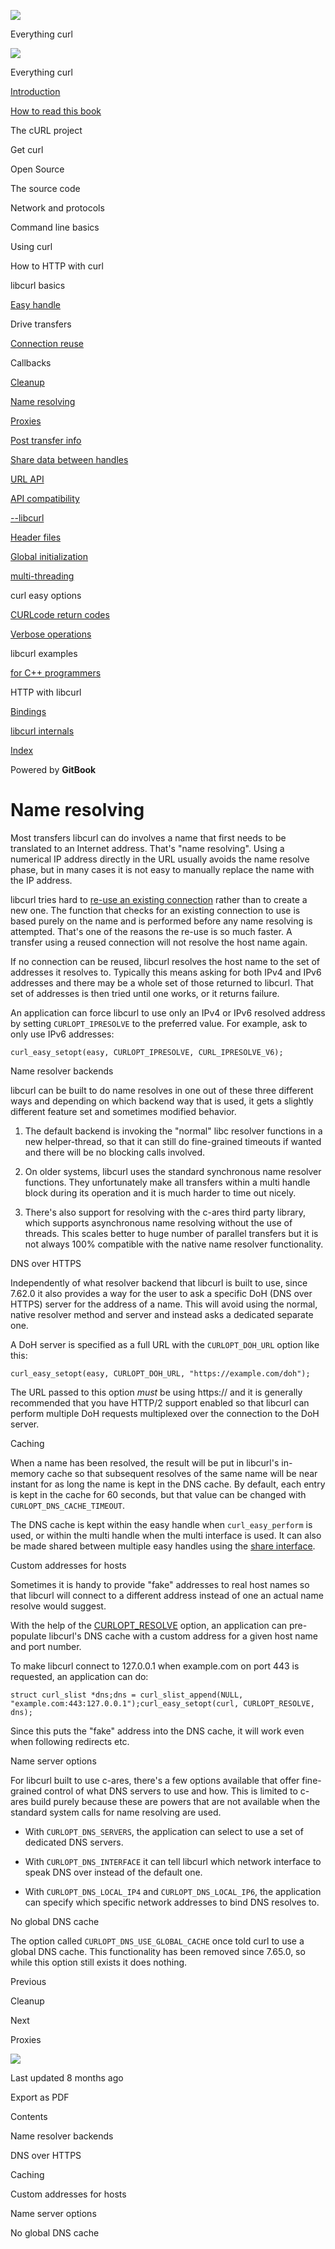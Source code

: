 <a href="../index.html" class="link-a079aa82--primary-53a25e66--logoLink-10d08504"></a>

<img src="https://gblobscdn.gitbook.com/orgs%2F-LxuH0qSm4xO9nWfEBlB%2Favatar.png?alt=media" class="image-67b14f24--avatar-1c1d03ec" />

<span class="text-4505230f--UIH400-4e41e82a--textContentFamily-49a318e1--spaceNameText-677c2969">Everything curl</span>

<a href="../index.html" class="link-a079aa82--primary-53a25e66--logoLink-10d08504"></a>

<img src="https://gblobscdn.gitbook.com/orgs%2F-LxuH0qSm4xO9nWfEBlB%2Favatar.png?alt=media" class="image-67b14f24--avatar-1c1d03ec" />

<span class="text-4505230f--UIH400-4e41e82a--textContentFamily-49a318e1--spaceNameText-677c2969">Everything curl</span>

<a href="../index.html" class="navButton-94f2579c--navButtonClickable-161b88ca"><span class="text-4505230f--UIH300-2063425d--textContentFamily-49a318e1--navButtonLabel-14a4968f">Introduction</span></a>

<a href="../how-to-read.html" class="navButton-94f2579c--navButtonClickable-161b88ca"><span class="text-4505230f--UIH300-2063425d--textContentFamily-49a318e1--navButtonLabel-14a4968f">How to read this book</span></a>

<span class="text-4505230f--UIH300-2063425d--textContentFamily-49a318e1--navButtonLabel-14a4968f">The cURL project</span>

<span class="text-4505230f--UIH300-2063425d--textContentFamily-49a318e1--navButtonLabel-14a4968f">Get curl</span>

<span class="text-4505230f--UIH300-2063425d--textContentFamily-49a318e1--navButtonLabel-14a4968f">Open Source</span>

<span class="text-4505230f--UIH300-2063425d--textContentFamily-49a318e1--navButtonLabel-14a4968f">The source code</span>

<span class="text-4505230f--UIH300-2063425d--textContentFamily-49a318e1--navButtonLabel-14a4968f">Network and protocols</span>

<span class="text-4505230f--UIH300-2063425d--textContentFamily-49a318e1--navButtonLabel-14a4968f">Command line basics</span>

<span class="text-4505230f--UIH300-2063425d--textContentFamily-49a318e1--navButtonLabel-14a4968f">Using curl</span>

<span class="text-4505230f--UIH300-2063425d--textContentFamily-49a318e1--navButtonLabel-14a4968f">How to HTTP with curl</span>

<span class="text-4505230f--UIH300-2063425d--textContentFamily-49a318e1--navButtonLabel-14a4968f">libcurl basics</span>

<a href="easyhandle.html" class="navButton-94f2579c--pageItemWithChildrenNested-2c5d8183--navButtonClickable-161b88ca"><span class="text-4505230f--UIH300-2063425d--textContentFamily-49a318e1--navButtonLabel-14a4968f">Easy handle</span></a>

<span class="text-4505230f--UIH300-2063425d--textContentFamily-49a318e1--navButtonLabel-14a4968f">Drive transfers</span>

<a href="connectionreuse.html" class="navButton-94f2579c--pageItemWithChildrenNested-2c5d8183--navButtonClickable-161b88ca"><span class="text-4505230f--UIH300-2063425d--textContentFamily-49a318e1--navButtonLabel-14a4968f">Connection reuse</span></a>

<span class="text-4505230f--UIH300-2063425d--textContentFamily-49a318e1--navButtonLabel-14a4968f">Callbacks</span>

<a href="cleanup.html" class="navButton-94f2579c--pageItemWithChildrenNested-2c5d8183--navButtonClickable-161b88ca"><span class="text-4505230f--UIH300-2063425d--textContentFamily-49a318e1--navButtonLabel-14a4968f">Cleanup</span></a>

<a href="names.html" class="navButton-94f2579c--pageItemWithChildrenNested-2c5d8183--navButtonClickable-161b88ca--navButtonOpened-6a88552e"><span class="text-4505230f--UIH300-2063425d--textContentFamily-49a318e1--navButtonLabel-14a4968f">Name resolving</span></a>

<a href="proxies.html" class="navButton-94f2579c--pageItemWithChildrenNested-2c5d8183--navButtonClickable-161b88ca"><span class="text-4505230f--UIH300-2063425d--textContentFamily-49a318e1--navButtonLabel-14a4968f">Proxies</span></a>

<a href="getinfo.html" class="navButton-94f2579c--pageItemWithChildrenNested-2c5d8183--navButtonClickable-161b88ca"><span class="text-4505230f--UIH300-2063425d--textContentFamily-49a318e1--navButtonLabel-14a4968f">Post transfer info</span></a>

<a href="sharing.html" class="navButton-94f2579c--pageItemWithChildrenNested-2c5d8183--navButtonClickable-161b88ca"><span class="text-4505230f--UIH300-2063425d--textContentFamily-49a318e1--navButtonLabel-14a4968f">Share data between handles</span></a>

<a href="url.html" class="navButton-94f2579c--pageItemWithChildrenNested-2c5d8183--navButtonClickable-161b88ca"><span class="text-4505230f--UIH300-2063425d--textContentFamily-49a318e1--navButtonLabel-14a4968f">URL API</span></a>

<a href="api.html" class="navButton-94f2579c--pageItemWithChildrenNested-2c5d8183--navButtonClickable-161b88ca"><span class="text-4505230f--UIH300-2063425d--textContentFamily-49a318e1--navButtonLabel-14a4968f">API compatibility</span></a>

<a href="libcurl.html" class="navButton-94f2579c--pageItemWithChildrenNested-2c5d8183--navButtonClickable-161b88ca"><span class="text-4505230f--UIH300-2063425d--textContentFamily-49a318e1--navButtonLabel-14a4968f">--libcurl</span></a>

<a href="headers.html" class="navButton-94f2579c--pageItemWithChildrenNested-2c5d8183--navButtonClickable-161b88ca"><span class="text-4505230f--UIH300-2063425d--textContentFamily-49a318e1--navButtonLabel-14a4968f">Header files</span></a>

<a href="globalinit.html" class="navButton-94f2579c--pageItemWithChildrenNested-2c5d8183--navButtonClickable-161b88ca"><span class="text-4505230f--UIH300-2063425d--textContentFamily-49a318e1--navButtonLabel-14a4968f">Global initialization</span></a>

<a href="threading.html" class="navButton-94f2579c--pageItemWithChildrenNested-2c5d8183--navButtonClickable-161b88ca"><span class="text-4505230f--UIH300-2063425d--textContentFamily-49a318e1--navButtonLabel-14a4968f">multi-threading</span></a>

<span class="text-4505230f--UIH300-2063425d--textContentFamily-49a318e1--navButtonLabel-14a4968f">curl easy options</span>

<a href="curlcode.html" class="navButton-94f2579c--pageItemWithChildrenNested-2c5d8183--navButtonClickable-161b88ca"><span class="text-4505230f--UIH300-2063425d--textContentFamily-49a318e1--navButtonLabel-14a4968f">CURLcode return codes</span></a>

<a href="verbose.html" class="navButton-94f2579c--pageItemWithChildrenNested-2c5d8183--navButtonClickable-161b88ca"><span class="text-4505230f--UIH300-2063425d--textContentFamily-49a318e1--navButtonLabel-14a4968f">Verbose operations</span></a>

<span class="text-4505230f--UIH300-2063425d--textContentFamily-49a318e1--navButtonLabel-14a4968f">libcurl examples</span>

<a href="cplusplus.html" class="navButton-94f2579c--pageItemWithChildrenNested-2c5d8183--navButtonClickable-161b88ca"><span class="text-4505230f--UIH300-2063425d--textContentFamily-49a318e1--navButtonLabel-14a4968f">for C++ programmers</span></a>

<span class="text-4505230f--UIH300-2063425d--textContentFamily-49a318e1--navButtonLabel-14a4968f">HTTP with libcurl</span>

<a href="../bindings.html" class="navButton-94f2579c--navButtonClickable-161b88ca"><span class="text-4505230f--UIH300-2063425d--textContentFamily-49a318e1--navButtonLabel-14a4968f">Bindings</span></a>

<a href="../internals.html" class="navButton-94f2579c--navButtonClickable-161b88ca"><span class="text-4505230f--UIH300-2063425d--textContentFamily-49a318e1--navButtonLabel-14a4968f">libcurl internals</span></a>

<a href="../bookindex.html" class="navButton-94f2579c--navButtonClickable-161b88ca"><span class="text-4505230f--UIH300-2063425d--textContentFamily-49a318e1--navButtonLabel-14a4968f">Index</span></a>

<a href="https://www.gitbook.com/?utm_source=content&amp;utm_medium=trademark&amp;utm_campaign=curl-1" class="reset-3c756112--trademark-a8da4b94"></a>

<span class="text-4505230f--TextH200-a3425406--textUIFamily-5ebd8e40">Powered by **GitBook**</span>

# <span class="text-4505230f--DisplayH900-bfb998fa--textContentFamily-49a318e1">Name resolving</span>

<span class="text-4505230f--UIH300-2063425d--textUIFamily-5ebd8e40--text-8ee2c8b2"></span>

<span class="text-4505230f--UIH300-2063425d--textUIFamily-5ebd8e40--text-8ee2c8b2"></span>

<span class="text-4505230f--TextH400-3033861f--textContentFamily-49a318e1"><span data-key="61e1e7c653624ee7a3a0241dc3ee1fca"><span data-offset-key="61e1e7c653624ee7a3a0241dc3ee1fca:0">Most transfers libcurl can do involves a name that first needs to be translated to an Internet address. That's "name resolving". Using a numerical IP address directly in the URL usually avoids the name resolve phase, but in many cases it is not easy to manually replace the name with the IP address.</span></span></span>

<span class="text-4505230f--TextH400-3033861f--textContentFamily-49a318e1"><span data-key="ad947e90d7eb425b9bab94da3caca965"><span data-offset-key="ad947e90d7eb425b9bab94da3caca965:0">libcurl tries hard to </span></span><a href="connectionreuse.html" class="link-a079aa82--primary-53a25e66--link-faf6c434"><span data-key="a51b1906f12a4e6481df26d1266dddf2"><span data-offset-key="a51b1906f12a4e6481df26d1266dddf2:0">re-use an existing connection</span></span></a><span data-key="5226ae5e10d14d33aa71b1fad8540ba5"><span data-offset-key="5226ae5e10d14d33aa71b1fad8540ba5:0"> rather than to create a new one. The function that checks for an existing connection to use is based purely on the name and is performed before any name resolving is attempted. That's one of the reasons the re-use is so much faster. A transfer using a reused connection will not resolve the host name again.</span></span></span>

<span class="text-4505230f--TextH400-3033861f--textContentFamily-49a318e1"><span data-key="a0ed2ea143334fa4ae8497d88ed928eb"><span data-offset-key="a0ed2ea143334fa4ae8497d88ed928eb:0">If no connection can be reused, libcurl resolves the host name to the set of addresses it resolves to. Typically this means asking for both IPv4 and IPv6 addresses and there may be a whole set of those returned to libcurl. That set of addresses is then tried until one works, or it returns failure.</span></span></span>

<span class="text-4505230f--TextH400-3033861f--textContentFamily-49a318e1"><span data-key="1eae7737f02a4a4cba62ac089f4d311d"><span data-offset-key="1eae7737f02a4a4cba62ac089f4d311d:0">An application can force libcurl to use only an IPv4 or IPv6 resolved address by setting </span><span data-offset-key="1eae7737f02a4a4cba62ac089f4d311d:1">`CURLOPT_IPRESOLVE`</span><span data-offset-key="1eae7737f02a4a4cba62ac089f4d311d:2"> to the preferred value. For example, ask to only use IPv6 addresses:</span></span></span>

    curl_easy_setopt(easy, CURLOPT_IPRESOLVE, CURL_IPRESOLVE_V6);

<span class="text-4505230f--HeadingH700-04e1a2a3--textContentFamily-49a318e1"><span data-key="eac429a006b048238828642873a995dc"><span data-offset-key="eac429a006b048238828642873a995dc:0">Name resolver backends</span></span></span>

<span class="text-4505230f--TextH400-3033861f--textContentFamily-49a318e1"><span data-key="aeeac7d1c63145f7af05b50fadc5c952"><span data-offset-key="aeeac7d1c63145f7af05b50fadc5c952:0">libcurl can be built to do name resolves in one out of these three different ways and depending on which backend way that is used, it gets a slightly different feature set and sometimes modified behavior.</span></span></span>

1.  <span class="text-4505230f--TextH400-3033861f--textContentFamily-49a318e1"><span data-key="ce4d3befac254024a82267806f31abcb"><span data-offset-key="ce4d3befac254024a82267806f31abcb:0">The default backend is invoking the "normal" libc resolver functions in a new helper-thread, so that it can still do fine-grained timeouts if wanted and there will be no blocking calls involved.</span></span></span>

2.  <span class="text-4505230f--TextH400-3033861f--textContentFamily-49a318e1"><span data-key="c71dd5bb73c64d0d913a6ac4b6679203"><span data-offset-key="c71dd5bb73c64d0d913a6ac4b6679203:0">On older systems, libcurl uses the standard synchronous name resolver functions. They unfortunately make all transfers within a multi handle block during its operation and it is much harder to time out nicely.</span></span></span>

3.  <span class="text-4505230f--TextH400-3033861f--textContentFamily-49a318e1"><span data-key="397862dc829145169a211487c1fea697"><span data-offset-key="397862dc829145169a211487c1fea697:0">There's also support for resolving with the c-ares third party library, which supports asynchronous name resolving without the use of threads. This scales better to huge number of parallel transfers but it is not always 100% compatible with the native name resolver functionality.</span></span></span>

<span class="text-4505230f--HeadingH600-23f228db--textContentFamily-49a318e1"><span data-key="3ad217b31ba9421fa92d95d74254a7f6"><span data-offset-key="3ad217b31ba9421fa92d95d74254a7f6:0">DNS over HTTPS</span></span></span>

<span class="text-4505230f--TextH400-3033861f--textContentFamily-49a318e1"><span data-key="86ededacc55d4e5eadbe0500f17be354"><span data-offset-key="86ededacc55d4e5eadbe0500f17be354:0">Independently of what resolver backend that libcurl is built to use, since 7.62.0 it also provides a way for the user to ask a specific DoH (DNS over HTTPS) server for the address of a name. This will avoid using the normal, native resolver method and server and instead asks a dedicated separate one.</span></span></span>

<span class="text-4505230f--TextH400-3033861f--textContentFamily-49a318e1"><span data-key="da14bc13da4d4295b799ff8a6fc73661"><span data-offset-key="da14bc13da4d4295b799ff8a6fc73661:0">A DoH server is specified as a full URL with the </span><span data-offset-key="da14bc13da4d4295b799ff8a6fc73661:1">`CURLOPT_DOH_URL`</span><span data-offset-key="da14bc13da4d4295b799ff8a6fc73661:2"> option like this:</span></span></span>

    curl_easy_setopt(easy, CURLOPT_DOH_URL, "https://example.com/doh");

<span class="text-4505230f--TextH400-3033861f--textContentFamily-49a318e1"><span data-key="efcb2898bf994a218fd29a16e886dba3"><span data-offset-key="efcb2898bf994a218fd29a16e886dba3:0">The URL passed to this option </span><span data-offset-key="efcb2898bf994a218fd29a16e886dba3:1">_must_</span><span data-offset-key="efcb2898bf994a218fd29a16e886dba3:2"> be using https:// and it is generally recommended that you have HTTP/2 support enabled so that libcurl can perform multiple DoH requests multiplexed over the connection to the DoH server.</span></span></span>

<span class="text-4505230f--HeadingH700-04e1a2a3--textContentFamily-49a318e1"><span data-key="84e36321aefc40059d5ee919619b5a0c"><span data-offset-key="84e36321aefc40059d5ee919619b5a0c:0">Caching</span></span></span>

<span class="text-4505230f--TextH400-3033861f--textContentFamily-49a318e1"><span data-key="6754af8dfa8246b59caff5e0d027980a"><span data-offset-key="6754af8dfa8246b59caff5e0d027980a:0">When a name has been resolved, the result will be put in libcurl's in-memory cache so that subsequent resolves of the same name will be near instant for as long the name is kept in the DNS cache. By default, each entry is kept in the cache for 60 seconds, but that value can be changed with </span><span data-offset-key="6754af8dfa8246b59caff5e0d027980a:1">`CURLOPT_DNS_CACHE_TIMEOUT`</span><span data-offset-key="6754af8dfa8246b59caff5e0d027980a:2">.</span></span></span>

<span class="text-4505230f--TextH400-3033861f--textContentFamily-49a318e1"><span data-key="2c32cba680b042a1aff6b01a7382d8f9"><span data-offset-key="2c32cba680b042a1aff6b01a7382d8f9:0">The DNS cache is kept within the easy handle when </span><span data-offset-key="2c32cba680b042a1aff6b01a7382d8f9:1">`curl_easy_perform`</span><span data-offset-key="2c32cba680b042a1aff6b01a7382d8f9:2"> is used, or within the multi handle when the multi interface is used. It can also be made shared between multiple easy handles using the </span></span><a href="sharing.html" class="link-a079aa82--primary-53a25e66--link-faf6c434"><span data-key="775975619c6b4ababbe44e4c0965ffd0"><span data-offset-key="775975619c6b4ababbe44e4c0965ffd0:0">share interface</span></span></a><span data-key="a667fe8ccb194580b020693698ca1815"><span data-offset-key="a667fe8ccb194580b020693698ca1815:0">.</span></span></span>

<span class="text-4505230f--HeadingH700-04e1a2a3--textContentFamily-49a318e1"><span data-key="1a164edc73604f56bd8c9d8d9f9df10b"><span data-offset-key="1a164edc73604f56bd8c9d8d9f9df10b:0">Custom addresses for hosts</span></span></span>

<span class="text-4505230f--TextH400-3033861f--textContentFamily-49a318e1"><span data-key="ee5c10e94eda43888c3da1639fcabefa"><span data-offset-key="ee5c10e94eda43888c3da1639fcabefa:0">Sometimes it is handy to provide "fake" addresses to real host names so that libcurl will connect to a different address instead of one an actual name resolve would suggest.</span></span></span>

<span class="text-4505230f--TextH400-3033861f--textContentFamily-49a318e1"><span data-key="689b1860671a4649b57b787edbf11b26"><span data-offset-key="689b1860671a4649b57b787edbf11b26:0">With the help of the </span></span><a href="https://curl.se/libcurl/c/CURLOPT_RESOLVE.html" class="link-a079aa82--primary-53a25e66--link-faf6c434"><span data-key="c4a960d2c8ab469aa9f54498e4a8c786"><span data-offset-key="c4a960d2c8ab469aa9f54498e4a8c786:0">CURLOPT_RESOLVE</span></span></a><span data-key="1b1d59db160c41d5bde2c9912b0c496b"><span data-offset-key="1b1d59db160c41d5bde2c9912b0c496b:0"> option, an application can pre-populate libcurl's DNS cache with a custom address for a given host name and port number.</span></span></span>

<span class="text-4505230f--TextH400-3033861f--textContentFamily-49a318e1"><span data-key="7e1656a5759f4359808d324563fe655e"><span data-offset-key="7e1656a5759f4359808d324563fe655e:0">To make libcurl connect to 127.0.0.1 when example.com on port 443 is requested, an application can do:</span></span></span>

    struct curl_slist *dns;dns = curl_slist_append(NULL, "example.com:443:127.0.0.1");curl_easy_setopt(curl, CURLOPT_RESOLVE, dns);

<span class="text-4505230f--TextH400-3033861f--textContentFamily-49a318e1"><span data-key="2c4520d146c44bb38a73cc7e6db2f010"><span data-offset-key="2c4520d146c44bb38a73cc7e6db2f010:0">Since this puts the "fake" address into the DNS cache, it will work even when following redirects etc.</span></span></span>

<span class="text-4505230f--HeadingH700-04e1a2a3--textContentFamily-49a318e1"><span data-key="02297959637a4216a53b180945dd268a"><span data-offset-key="02297959637a4216a53b180945dd268a:0">Name server options</span></span></span>

<span class="text-4505230f--TextH400-3033861f--textContentFamily-49a318e1"><span data-key="12c1f9e85d104b049d518f57fbe11474"><span data-offset-key="12c1f9e85d104b049d518f57fbe11474:0">For libcurl built to use c-ares, there's a few options available that offer fine-grained control of what DNS servers to use and how. This is limited to c-ares build purely because these are powers that are not available when the standard system calls for name resolving are used.</span></span></span>

- <span class="text-4505230f--TextH400-3033861f--textContentFamily-49a318e1"><span data-key="74a9d860b1604da8bd05eff8c2b1612c"><span data-offset-key="74a9d860b1604da8bd05eff8c2b1612c:0">With </span><span data-offset-key="74a9d860b1604da8bd05eff8c2b1612c:1">`CURLOPT_DNS_SERVERS`</span><span data-offset-key="74a9d860b1604da8bd05eff8c2b1612c:2">, the application can select to use a set of dedicated DNS servers.</span></span></span>

- <span class="text-4505230f--TextH400-3033861f--textContentFamily-49a318e1"><span data-key="a44bda2568164b68b3279b6b956dac63"><span data-offset-key="a44bda2568164b68b3279b6b956dac63:0">With </span><span data-offset-key="a44bda2568164b68b3279b6b956dac63:1">`CURLOPT_DNS_INTERFACE`</span><span data-offset-key="a44bda2568164b68b3279b6b956dac63:2"> it can tell libcurl which network interface to speak DNS over instead of the default one.</span></span></span>

- <span class="text-4505230f--TextH400-3033861f--textContentFamily-49a318e1"><span data-key="ead26625de944aac8b6912f5015ca7af"><span data-offset-key="ead26625de944aac8b6912f5015ca7af:0">With </span><span data-offset-key="ead26625de944aac8b6912f5015ca7af:1">`CURLOPT_DNS_LOCAL_IP4`</span><span data-offset-key="ead26625de944aac8b6912f5015ca7af:2"> and </span><span data-offset-key="ead26625de944aac8b6912f5015ca7af:3">`CURLOPT_DNS_LOCAL_IP6`</span><span data-offset-key="ead26625de944aac8b6912f5015ca7af:4">, the application can specify which specific network addresses to bind DNS resolves to.</span></span></span>

<span class="text-4505230f--HeadingH700-04e1a2a3--textContentFamily-49a318e1"><span data-key="44c612086aa14a6dbdf973bc89dc322c"><span data-offset-key="44c612086aa14a6dbdf973bc89dc322c:0">No global DNS cache</span></span></span>

<span class="text-4505230f--TextH400-3033861f--textContentFamily-49a318e1"><span data-key="e9145074ddd244989a2c0d6ab326ca64"><span data-offset-key="e9145074ddd244989a2c0d6ab326ca64:0">The option called </span><span data-offset-key="e9145074ddd244989a2c0d6ab326ca64:1">`CURLOPT_DNS_USE_GLOBAL_CACHE`</span><span data-offset-key="e9145074ddd244989a2c0d6ab326ca64:2"> once told curl to use a global DNS cache. This functionality has been removed since 7.65.0, so while this option still exists it does nothing.</span></span></span>

<a href="cleanup.html" class="reset-3c756112--card-6570f064--whiteCard-fff091a4--cardPrevious-56a5e674"></a>

<span class="text-4505230f--TextH200-a3425406--textContentFamily-49a318e1">Previous</span>

<span class="text-4505230f--UIH400-4e41e82a--textContentFamily-49a318e1">Cleanup</span>

<a href="proxies.html" class="reset-3c756112--card-6570f064--whiteCard-fff091a4--cardNext-19241c42"></a>

<span class="text-4505230f--TextH200-a3425406--textContentFamily-49a318e1">Next</span>

<span class="text-4505230f--UIH400-4e41e82a--textContentFamily-49a318e1">Proxies</span>

<img src="https://avatars.githubusercontent.com/u/66654881?v=4" class="image-67b14f24--avatar-1c1d03ec" />

<span class="text-4505230f--TextH200-a3425406--textContentFamily-49a318e1">Last updated 8 months ago</span>

<span class="text-4505230f--UIH300-2063425d--textUIFamily-5ebd8e40">Export as PDF</span>

<span class="text-4505230f--InfoH100-1e92e1d1--textContentFamily-49a318e1">Contents</span>

<a href="names.html#name-resolver-backends" class="reset-3c756112--menuItem-aa02f6ec--menuItemLight-757d5235--menuItemInline-173bdf97--pageTocItem-f4427024"></a>

<span class="text-4505230f--UIH300-2063425d--textContentFamily-49a318e1"><span class="text-4505230f--UIH200-50ead35f--textContentFamily-49a318e1">Name resolver backends</span></span>

<a href="names.html#dns-over-https" class="reset-3c756112--menuItem-aa02f6ec--menuItemLight-757d5235--menuItemInline-173bdf97--pageTocItem-f4427024"></a>

<span class="text-4505230f--UIH300-2063425d--textContentFamily-49a318e1"><span class="text-4505230f--UIH200-50ead35f--textContentFamily-49a318e1--pageTocLinkH2-2294976c">DNS over HTTPS</span></span>

<a href="names.html#caching" class="reset-3c756112--menuItem-aa02f6ec--menuItemLight-757d5235--menuItemInline-173bdf97--pageTocItem-f4427024"></a>

<span class="text-4505230f--UIH300-2063425d--textContentFamily-49a318e1"><span class="text-4505230f--UIH200-50ead35f--textContentFamily-49a318e1">Caching</span></span>

<a href="names.html#custom-addresses-for-hosts" class="reset-3c756112--menuItem-aa02f6ec--menuItemLight-757d5235--menuItemInline-173bdf97--pageTocItem-f4427024"></a>

<span class="text-4505230f--UIH300-2063425d--textContentFamily-49a318e1"><span class="text-4505230f--UIH200-50ead35f--textContentFamily-49a318e1">Custom addresses for hosts</span></span>

<a href="names.html#name-server-options" class="reset-3c756112--menuItem-aa02f6ec--menuItemLight-757d5235--menuItemInline-173bdf97--pageTocItem-f4427024"></a>

<span class="text-4505230f--UIH300-2063425d--textContentFamily-49a318e1"><span class="text-4505230f--UIH200-50ead35f--textContentFamily-49a318e1">Name server options</span></span>

<a href="names.html#no-global-dns-cache" class="reset-3c756112--menuItem-aa02f6ec--menuItemLight-757d5235--menuItemInline-173bdf97--pageTocItem-f4427024"></a>

<span class="text-4505230f--UIH300-2063425d--textContentFamily-49a318e1"><span class="text-4505230f--UIH200-50ead35f--textContentFamily-49a318e1">No global DNS cache</span></span>
